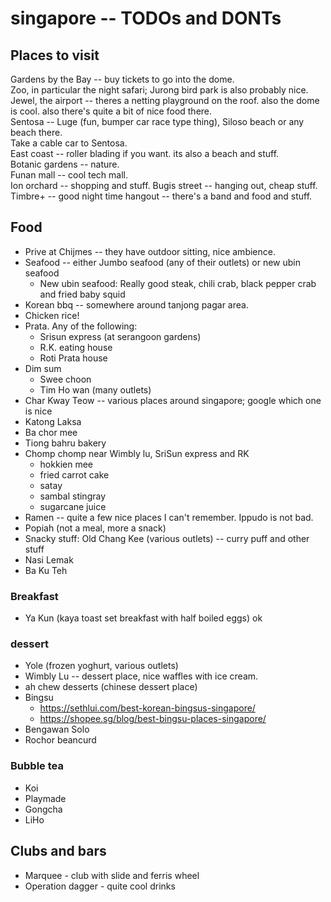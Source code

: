# singapore -- TODOs and DONTs

## Places to visit
Gardens by the Bay -- buy tickets to go into the dome.  
Zoo, in particular the night safari; Jurong bird park is also probably nice.  
Jewel, the airport -- theres a netting playground on the roof. also the dome is cool. also there's quite a bit of nice food there.  
Sentosa -- Luge (fun, bumper car race type thing), Siloso beach or any beach there.  
Take a cable car to Sentosa.  
East coast -- roller blading if you want. its also a beach and stuff.  
Botanic gardens -- nature.  
Funan mall -- cool tech mall.  
Ion orchard -- shopping and stuff. 
Bugis street -- hanging out, cheap stuff. 
Timbre+ -- good night time hangout -- there's a band and food and stuff. 

## Food
- Prive at Chijmes -- they have outdoor sitting, nice ambience.    
- Seafood -- either Jumbo seafood (any of their outlets) or new ubin seafood    
    - New ubin seafood: Really good steak, chili crab, black pepper crab and fried baby squid
- Korean bbq -- somewhere around tanjong pagar area.  
- Chicken rice! 
- Prata. Any of the following:
    - Srisun express (at serangoon gardens)
    - R.K. eating house
    - Roti Prata house
- Dim sum
    - Swee choon 
    - Tim Ho wan (many outlets)
- Char Kway Teow -- various places around singapore; google which one is nice
- Katong Laksa
- Ba chor mee
- Tiong bahru bakery
- Chomp chomp  near Wimbly lu, SriSun express and RK
    - hokkien mee
    - fried carrot cake
    - satay
    - sambal stingray
    - sugarcane juice
- Ramen -- quite a few nice places I can't remember. Ippudo is not bad.  
- Popiah (not a meal, more a snack)
- Snacky stuff: Old Chang Kee (various outlets) -- curry puff and other stuff
- Nasi Lemak
- Ba Ku Teh 


### Breakfast
- Ya Kun (kaya toast set breakfast with half boiled eggs)
  ok

### dessert
- Yole (frozen yoghurt, various outlets)
- Wimbly Lu -- dessert place, nice waffles with ice cream. 
- ah chew desserts (chinese dessert place)
- Bingsu
    - https://sethlui.com/best-korean-bingsus-singapore/
    - https://shopee.sg/blog/best-bingsu-places-singapore/
- Bengawan Solo 
- Rochor beancurd 

### Bubble tea
- Koi
- Playmade
- Gongcha
- LiHo

## Clubs and bars
- Marquee - club with slide and ferris wheel
- Operation dagger - quite cool drinks

